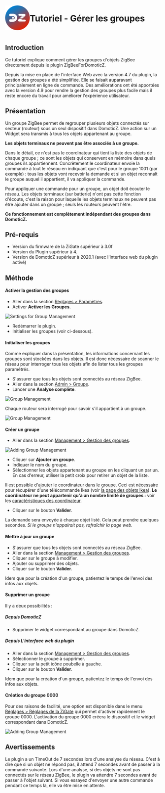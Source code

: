 <a href="Home.md"><img align="left" width="80" height="80" src="../Images/logo_Z4D.png" alt="Logo"></a>

# Tutoriel - Gérer les groupes

</br>

## Introduction

Ce tutoriel explique comment gérer les groupes d'objets ZigBee directement depuis le plugin ZigBeeForDomoticZ.

Depuis la mise en place de l'interface Web avec la version 4.7 du plugin, la gestion des groupes a été simplifiée. Elle se faisait auparavant principalement en ligne de commande.
Des améliorations ont été apportées avec la version 4.9 pour rendre la gestion des groupes plus facile mais il reste encore du travail pour améliorer l'expérience utilisateur.

## Présentation

Un groupe ZigBee permet de regrouper plusieurs objets connectés sur secteur (routeur) sous un seul dispositif dans DomoticZ. Une action sur un Widget sera transmis à tous les objets appartenant au groupe.

__Les objets terminaux ne peuvent pas être associés à un groupe.__

Dans le détail, ce n'est pas le coordinateur qui tient la liste des objets de chaque groupe ; ce sont les objets qui conservent en mémoire dans quels groupes ils appartiennent.
Concrètement le coordinateur envoie la commande à tout le réseau en indiquant que c'est pour le groupe 1001 (par exemple) : tous les objets vont recevoir la demande et si un objet reconnaît le groupe auquel il appartient, il va appliquer la commande.

Pour appliquer une commande pour un groupe, un objet doit écouter le réseau. Les objets terminaux (sur batterie) n'ont pas cette fonction d'écoute, c'est la raison pour laquelle les objets terminaux ne peuvent pas être ajouter dans un groupe ; seuls les routeurs peuvent l'être.

__Ce fonctionnement est complètement indépendant des groupes dans DomoticZ.__

## Pré-requis

* Version du firmware de la ZiGate supérieur à 3.0f
* Version du Plugin supérieur à 4.
* Version de DomoticZ supérieur à 2020.1 (avec l'interface web du plugin activé)


## Méthode

#### Activer la gestion des groupes

* Aller dans la section [Réglages > Paramètres](WebUI_Reglages.md#les-param%C3%A8tres).
* Activer __Activer les Groupes__.

![Settings for Group Management](../Images/SettingsGroup.png)

* Redémarrer le plugin.
* Initialiser les groupes (voir ci-dessous).


#### Initialiser les groupes

Comme expliquer dans la présentation, les informations concernant les groupes sont stockées dans les objets. Il est donc nécessaire de scanner le réseau pour interroger tous les objets afin de lister tous les groupes paramétrés.

* S'assurer que tous les objets sont connectés au réseau ZigBee.
* Aller dans la section [Admin > Groupe](WebUI_Admin.md#groupe).
* Lancer une __Analyse complète__.

![Group Management](../Images/AdminGroupMenu.png)

Chaque routeur sera interrogé pour savoir s'il appartient à un groupe.

![Group Management](../Images/GroupManagementMenu.png)


#### Créer un groupe

* Aller dans la section [Management > Gestion des groupes](WebUI_Gestion.md#gestion-des-groupes).

![Adding Group Management](../Images/AddingGroup.png)

* Cliquer sur __Ajouter un groupe__.
* Indiquer le nom du groupe.
* Sélectionner les objets appartenant au groupe en les cliquant un par un. En cas d'erreur, utiliser la petit croix pour retirer un objet de la liste.

Il est possible d'ajouter le coordinateur dans le groupe. Ceci est nécessaire pour récupérer d'une télécommande Ikea (voir [la page des objets Ikea](Les-objets_Ikea.md)).
__Le coordinateur ne peut appartenir qu'à un nombre limité de groupes :__ voir les [caractéristiques des coordinateur](Caracteristiques-des-Coordinateurs.md#nombre-de-groupe-limit%C3%A9).

* Cliquer sur le bouton __Valider__.

La demande sera envoyée à chaque objet listé. Cela peut prendre quelques secondes. *Si le groupe n'appairait pas, rafraîchir la page web.*


#### Mettre à jour un groupe

* S'assurer que tous les objets sont connectés au réseau ZigBee.
* Aller dans la section [Management > Gestion des groupes](WebUI_Gestion.md#gestion-des-groupes).
* Cliquer sur le groupe à modifier.
* Ajouter ou supprimer des objets.
* Cliquer sur le bouton __Valider__.

Idem que pour la création d'un groupe, patientez le temps de l'envoi des infos aux objets.


#### Supprimer un groupe

Il y a deux possibilités :

##### Depuis DomoticZ

* Supprimer le widget correspondant au groupe dans DomoticZ.

##### Depuis L'interface web du plugin

* Aller dans la section [Management > Gestion des groupes](WebUI_Gestion.md#gestion-des-groupes).
* Sélectionner le groupe à supprimer.
* Cliquer sur la petit icône poubelle à gauche.
* Cliquer sur le bouton __Valider__.

Idem que pour la création d'un groupe, patientez le temps de l'envoi des infos aux objets.


#### Création du groupe 0000

Pour des raisons de facilité, une option est disponible dans le menu [Réglages > Réglages de la ZiGate](#r%C3%A9glages-de-la-zigate) qui permet d'activer rapidement le groupe 0000.
L'activation du groupe 0000 créera le dispositif et le widget correspondant dans DomoticZ.

![Adding Group Management](../Images/SettingsGroup0000.png)


## Avertissements

Le plugin a un TimeOut de 7 secondes lors d'une analyse du réseau. C'est à dire que si un objet ne répond pas, il attend 7 secondes avant de passer à la commande suivante.
Lors d'une analyse, si des objets ne sont pas connectés sur le réseau ZigBee, le plugin va attendre 7 secondes avant de passer à l'objet suivant. Si vous essayez d'envoyer une autre commande pendant ce temps là, elle va être mise en attente.
